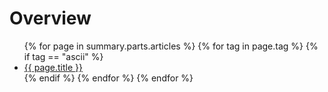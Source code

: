  # Overview

<ul>
    {% for page in summary.parts.articles %}
    {% for tag in page.tag %}
    {% if tag == "ascii" %}
    <li><a href="{{ page.url }}">{{ page.title }}</a></li>
    {% endif %}
    {% endfor %}
    {% endfor %} 
</ul>